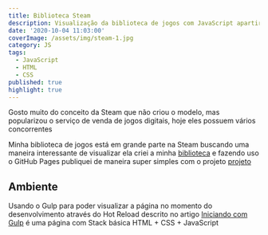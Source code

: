 ```yaml
---
title: Biblioteca Steam
description: Visualização da biblioteca de jogos com JavaScript apartir de um JSON
date: '2020-10-04 11:03:00'
coverImage: /assets/img/steam-1.jpg
category: JS
tags:
  - JavaScript
  - HTML
  - CSS
published: true
highlight: true
---
```

Gosto muito do conceito da Steam que não criou o modelo, mas popularizou o serviço de venda de jogos digitais, hoje eles possuem vários concorrentes

Minha biblioteca de jogos está em grande parte na Steam buscando uma maneira interessante de visualizar ela criei a minha [biblioteca](https://johnywalves.github.io/steamlibrary/) e fazendo uso o GitHub Pages publiquei de maneira super simples com o projeto [projeto](https://johnywalves.github.io/steamlibrary/)

## Ambiente

Usando o Gulp para poder visualizar a página no momento do desenvolvimento através do Hot Reload descrito no artigo [Iniciando com Gulp](/iniciando-gulp) é uma página com Stack básica HTML + CSS + JavaScript

